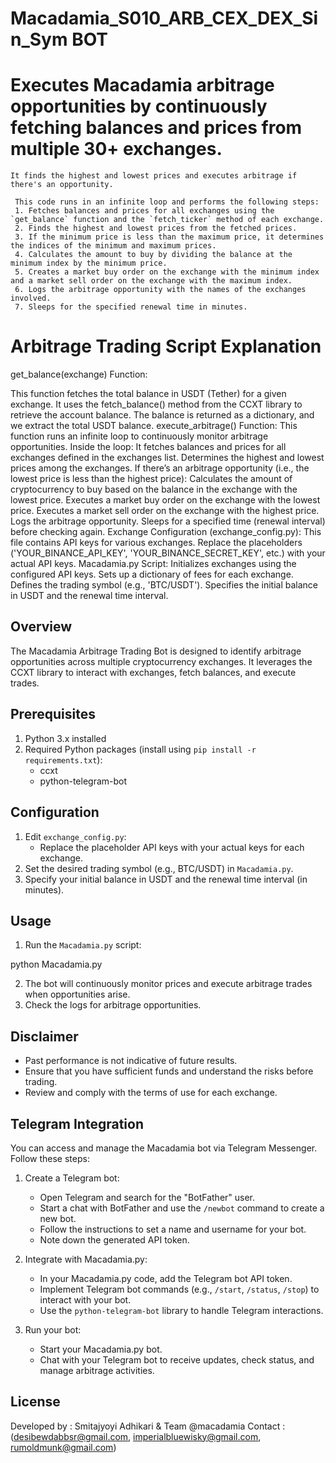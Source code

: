 # Macadamia_S010_ARB_CEX_DEX_Sin_Sym BOT

  # Executes Macadamia arbitrage opportunities by continuously fetching balances and prices from multiple 30+ exchanges.

    It finds the highest and lowest prices and executes arbitrage if there's an opportunity.
    
     This code runs in an infinite loop and performs the following steps:
     1. Fetches balances and prices for all exchanges using the `get_balance` function and the `fetch_ticker` method of each exchange.
     2. Finds the highest and lowest prices from the fetched prices.
     3. If the minimum price is less than the maximum price, it determines the indices of the minimum and maximum prices.
     4. Calculates the amount to buy by dividing the balance at the minimum index by the minimum price.
     5. Creates a market buy order on the exchange with the minimum index and a market sell order on the exchange with the maximum index.
     6. Logs the arbitrage opportunity with the names of the exchanges involved.
     7. Sleeps for the specified renewal time in minutes.


# Arbitrage Trading Script Explanation

get_balance(exchange) Function:

This function fetches the total balance in USDT (Tether) for a given exchange.
It uses the fetch_balance() method from the CCXT library to retrieve the account balance.
The balance is returned as a dictionary, and we extract the total USDT balance.
execute_arbitrage() Function:
This function runs an infinite loop to continuously monitor arbitrage opportunities.
Inside the loop:
It fetches balances and prices for all exchanges defined in the exchanges list.
Determines the highest and lowest prices among the exchanges.
If there’s an arbitrage opportunity (i.e., the lowest price is less than the highest price):
Calculates the amount of cryptocurrency to buy based on the balance in the exchange with the lowest price.
Executes a market buy order on the exchange with the lowest price.
Executes a market sell order on the exchange with the highest price.
Logs the arbitrage opportunity.
Sleeps for a specified time (renewal interval) before checking again.
Exchange Configuration (exchange_config.py):
This file contains API keys for various exchanges.
Replace the placeholders ('YOUR_BINANCE_API_KEY', 'YOUR_BINANCE_SECRET_KEY', etc.) with your actual API keys.
Macadamia.py Script:
Initializes exchanges using the configured API keys.
Sets up a dictionary of fees for each exchange.
Defines the trading symbol (e.g., 'BTC/USDT').
Specifies the initial balance in USDT and the renewal time interval.


## Overview
The Macadamia Arbitrage Trading Bot is designed to identify arbitrage opportunities across multiple cryptocurrency exchanges. It leverages the CCXT library to interact with exchanges, fetch balances, and execute trades.

## Prerequisites
1. Python 3.x installed
2. Required Python packages (install using `pip install -r requirements.txt`):
   - ccxt
   - python-telegram-bot

## Configuration
1. Edit `exchange_config.py`:
   - Replace the placeholder API keys with your actual keys for each exchange.
2. Set the desired trading symbol (e.g., BTC/USDT) in `Macadamia.py`.
3. Specify your initial balance in USDT and the renewal time interval (in minutes).

## Usage
1. Run the `Macadamia.py` script:

python Macadamia.py

2. The bot will continuously monitor prices and execute arbitrage trades when opportunities arise.
3. Check the logs for arbitrage opportunities.

## Disclaimer
- Past performance is not indicative of future results.
- Ensure that you have sufficient funds and understand the risks before trading.
- Review and comply with the terms of use for each exchange.


## Telegram Integration

You can access and manage the Macadamia bot via Telegram Messenger. Follow these steps:

1. Create a Telegram bot:
   - Open Telegram and search for the "BotFather" user.
   - Start a chat with BotFather and use the `/newbot` command to create a new bot.
   - Follow the instructions to set a name and username for your bot.
   - Note down the generated API token.

2. Integrate with Macadamia.py:
   - In your Macadamia.py code, add the Telegram bot API token.
   - Implement Telegram bot commands (e.g., `/start`, `/status`, `/stop`) to interact with your bot.
   - Use the `python-telegram-bot` library to handle Telegram interactions.

3. Run your bot:
   - Start your Macadamia.py bot.
   - Chat with your Telegram bot to receive updates, check status, and manage arbitrage activities.

## License
Developed by : Smitajyoyi Adhikari & Team @macadamia 
Contact : (desibewdabbsr@gmail.com, 
imperialbluewisky@gmail.com, 
rumoldmunk@gmail.com)
